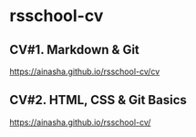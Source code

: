 # rsschool-cv


## CV#1. Markdown & Git
https://ainasha.github.io/rsschool-cv/cv

## CV#2. HTML, CSS & Git Basics
https://ainasha.github.io/rsschool-cv/
